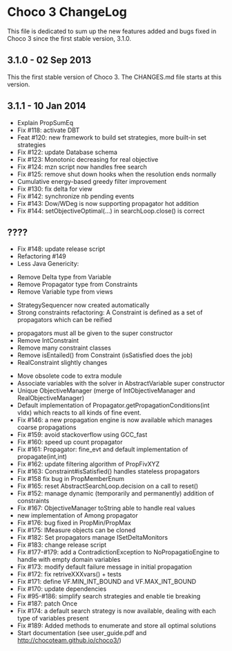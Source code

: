 Choco 3 ChangeLog
===================

This file is dedicated to sum up the new features added and bugs fixed in Choco 3 since the first stable version, 3.1.0.

3.1.0 - 02 Sep 2013
-------------------

This the first stable version of Choco 3.
The CHANGES.md file starts at this version.

3.1.1 - 10 Jan 2014
-------------------

* Explain PropSumEq
* Fix #118: activate DBT
* Feat #120: new framework to build set strategies, more built-in set strategies
* Fix #122: update Database schema
* Fix #123: Monotonic decreasing for real objective
* Fix #124: mzn script now handles free search
* Fix #125: remove shut down hooks when the resolution ends normally
* Cumulative energy-based greedy filter improvement
* Fix #130: fix delta for view
* Fix #142: synchronize nb pending events
* Fix #143: Dow/WDeg is now supporting propagator hot addition
* Fix #144: setObjectiveOptimal(...) in searchLoop.close() is correct

????
-------------------
* Fix #148: update release script
* Refactoring  #149
* Less Java Genericity:
- Remove Delta type from Variable 
- Remove Propagator type from Constraints
- Remove Variable type from views
* StrategySequencer now created automatically
* Strong constraints refactoring: A Constraint is defined as a set of propagators which can be reified
- propagators must all be given to the super constructor
- Remove IntConstraint
- Remove many constraint classes
- Remove isEntailed() from Constraint (isSatisfied does the job)
- RealConstraint slightly changes
* Move obsolete code to extra module
* Associate variables with the solver in AbstractVariable super constructor
* Unique ObjectiveManager (merge of IntObjectiveManager and RealObjectiveManager)
* Default implementation of Propagator.getPropagationConditions(int vIdx) which reacts to all kinds of fine event.
* Fix #146: a new propagation engine is now available which manages coarse propagations
* Fix #159: avoid stackoverflow using GCC_fast
* Fix #160: speed up count propagator
* Fix #161: Propagator: fine_evt and default implementation of propagate(int,int)
* Fix #162: update filtering algorithm of PropFivXYZ
* Fix #163: Constraint#isSatisfied() handles stateless propagators
* Fix #158 fix bug in PropMemberEnum
* Fix #165: reset AbstractSearchLoop.decision on a call to reset()
* Fix #152: manage dynamic (temporarily and permanently) addition of constraints
* Fix #167: ObjectiveManager toString able to handle real values
* new implementation of Among propagator
* Fix #176: bug fixed in PropMin/PropMax
* Fix #175: IMeasure objects can be cloned
* Fix #182: Set propagators manage ISetDeltaMonitors
* Fix #183: change release script
* Fix #177-#179: add a ContradictionException to NoPropagatioEngine to handle with empty domain variables
* Fix #173: modify default failure message in initial propagation
* Fix #172: fix retriveXXXvars() + tests
* Fix #171: define VF.MIN_INT_BOUND and VF.MAX_INT_BOUND
* Fix #170: update dependencies
* Fix #95-#186: simplify search strategies and enable tie breaking
* Fix #187: patch Once
* Fix #174: a default search strategy is now available, dealing with each type of variables present
* Fix #189: Added methods to enumerate and store all optimal solutions
* Start documentation (see user_guide.pdf and http://chocoteam.github.io/choco3/)
